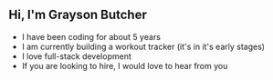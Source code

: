 ## Hi, I'm Grayson Butcher

<!--
**Graypbj/Graypbj** is a ✨ _special_ ✨ repository because its `README.md` (this file) appears on your GitHub profile.

Here are some ideas to get you started:

- 🔭 I’m currently working on ...
- 🌱 I’m currently learning ...
- 👯 I’m looking to collaborate on ...
- 🤔 I’m looking for help with ...
- 💬 Ask me about ...
- 📫 How to reach me: ...
- 😄 Pronouns: ...
- ⚡ Fun fact: ...
-->

- I have been coding for about 5 years
- I am currently building a workout tracker (it's in it's early stages)
- I love full-stack development
- If you are looking to hire, I would love to hear from you
